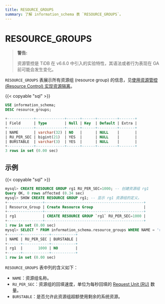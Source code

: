 ```yaml
---
title: RESOURCE_GROUPS
summary: 了解 information_schema 表 `RESOURCE_GROUPS`。
---
```


# RESOURCE_GROUPS

> **警告:**
>
> 资源管控是 TiDB 在 v6.6.0 中引入的实验特性，其语法或者行为表现在 GA 前可能会发生变化。

`RESOURCE_GROUPS` 表展示所有资源组 (resource group) 的信息，见[使用资源管控 (Resource Control) 实现资源隔离](/tidb-resource-control.md)。

{{< copyable "sql" >}}

```sql
USE information_schema;
DESC resource_groups;
```

```sql
+------------+-------------+------+------+---------+-------+
| Field      | Type        | Null | Key  | Default | Extra |
+------------+-------------+------+------+---------+-------+
| NAME       | varchar(32) | NO   |      | NULL    |       |
| RU_PER_SEC | bigint(21)  | YES  |      | NULL    |       |
| BURSTABLE  | varchar(3)  | YES  |      | NULL    |       |
+------------+-------------+------+------+---------+-------+
3 rows in set (0.00 sec)
```

## 示例

{{< copyable "sql" >}}

```sql
mysql> CREATE RESOURCE GROUP rg1 RU_PER_SEC=1000; -- 创建资源组 rg1
Query OK, 0 rows affected (0.34 sec)
mysql> SHOW CREATE RESOURCE GROUP rg1; -- 显示 rg1 资源组的定义。
+----------------+---------------------------------------------+
| Resource_Group | Create Resource Group                       |
+----------------+---------------------------------------------+
| rg1            | CREATE RESOURCE GROUP `rg1` RU_PER_SEC=1000 |
+----------------+---------------------------------------------+
1 row in set (0.00 sec)
mysql> SELECT * FROM information_schema.resource_groups WHERE NAME = 'rg1';
+------+------------+-----------+
| NAME | RU_PER_SEC | BURSTABLE |
+------+------------+-----------+
| rg1  |       1000 | NO        |
+------+------------+-----------+
1 row in set (0.00 sec)
```

`RESOURCE_GROUPS` 表中列的含义如下：

* `NAME`：资源组名称。
* `RU_PER_SEC`：资源组的回填速度，单位为每秒回填的 [Request Unit (RU)](/tidb-resource-control.md#什么是-request-unit-ru) 数量。
* `BURSTABLE`：是否允许此资源组超额使用剩余的系统资源。

